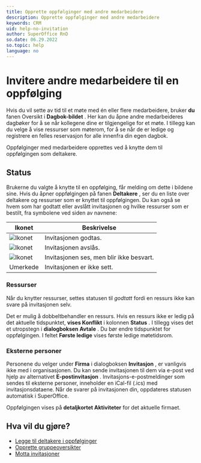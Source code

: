 ```yaml
---
title: Opprette oppfølginger med andre medarbeidere
description: Opprette oppfølginger med andre medarbeidere
keywords: CRM
uid: help-no-invitation
author: SuperOffice RnD
so.date: 06.29.2022
so.topic: help
language: no
---
```


# Invitere andre medarbeidere til en oppfølging

Hvis du vil sette av tid til et møte med én eller flere medarbeidere, bruker  **du**  fanen Oversikt i  **Dagbok-bildet** . Her kan du åpne andre medarbeideres dagbøker for å se når kollegene dine er tilgjengelige for et møte. I tillegg kan du velge å vise ressurser som møterom, for å se når de er ledige og registrere en felles reservasjon for alle innenfra din egen dagbok.

Oppfølginger med medarbeidere opprettes ved å knytte dem til oppfølgingen som deltakere.

## <a id="status" />Status

Brukerne du valgte å knytte til en oppfølging, får melding om dette i bildene sine. Hvis du åpner oppfølgingen på fanen **Deltakere** , ser du en liste over deltakere og ressurser som er knyttet til oppfølgingen. Du kan også se hvem som har godtatt eller avslått invitasjonen og hvilke ressurser som er bestilt, fra symbolene ved siden av navnene:

| Ikonet | Beskrivelse |
|---|---|
| ![Ikonet][img1] | Invitasjonen godtas. |
| ![Ikonet][img2] | Invitasjonen avslås. |
| ![Ikonet][img3] | Invitasjonen ses, men blir ikke besvart. |
| Umerkede | Invitasjonen er ikke sett. |

### Ressurser

Når du knytter ressurser, settes statusen til *godtatt* fordi en ressurs ikke kan svare på invitasjonen selv.

Det er mulig å dobbeltbehandler en ressurs. Hvis en ressurs ikke er ledig på det aktuelle tidspunktet, **vises Konflikt** i  kolonnen **Status** . I tillegg vises det et utropstegn i **dialogboksen Avtale** . Du bør endre tidspunktet for oppfølgingen. I  feltet **Første ledige** vises første ledige møtetidsrom.

### Eksterne personer

Personene du velger under **Firma** i  dialogboksen **Invitasjon** , er vanligvis ikke med i organisasjonen. Du kan sende invitasjonen til dem via e-post ved hjelp av  alternativet **E-postinvitasjon** . Invitasjons-e-postmeldinger som sendes til eksterne personer, inneholder en iCal-fil (.ics) med invitasjonsdataene. Når de svarer på invitasjonen din, oppdateres statusen automatisk i SuperOffice.

Oppfølgingen vises på **detaljkortet Aktiviteter** for det aktuelle firmaet.

## Hva vil du gjøre?

* [Legge til deltakere i oppfølginger][2]
* [Opprette gruppeoversikter][1]
* [Motta invitasjoner][3]

<!-- Referenced links -->
[1]: ../create-view.md
[2]: add-participant.md
[3]: receive.md

<!-- Referenced images -->
[img1]: ../../../../../common/icons/check-black.png
[img2]: ../../../../../common/icons/reject-appointment-icon.png
[img3]: ../../../../../common/icons/assignment-seen.png
